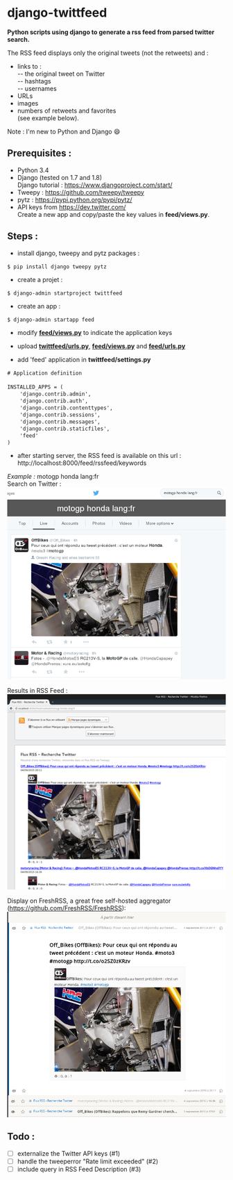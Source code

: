 # django-twittfeed
**Python scripts using django to generate a rss feed from parsed twitter search.**  
  
The RSS feed displays only the original tweets (not the retweets) and :
- links to :  
-- the original tweet on Twitter  
-- hashtags  
-- usernames  
- URLs 
- images
- numbers of retweets and favorites  
(see example below).  

Note : I'm new to Python and Django :smile:  
  
  
## **Prerequisites :**
- Python 3.4
- Django (tested on 1.7 and 1.8)  
Django tutorial : https://www.djangoproject.com/start/
- Tweepy : https://github.com/tweepy/tweepy
- pytz : https://pypi.python.org/pypi/pytz/
- API keys from https://dev.twitter.com/  
Create a new app and copy/paste the key values in **feed/views.py**.

## **Steps :**
- install django, tweepy and pytz packages :
```
$ pip install django tweepy pytz
```

- create a projet :
```
$ django-admin startproject twittfeed
```

- create an app :
```
$ django-admin startapp feed
```

- modify **[feed/views.py](https://github.com/SamR1/django-twittfeed/blob/master/feed/views.py)** to indicate the application keys

- upload **[twittfeed/urls.py](https://github.com/SamR1/django-twittfeed/blob/master/twittfeed/urls.py)**, **[feed/views.py](https://github.com/SamR1/django-twittfeed/blob/master/feed/views.py)** and **[feed/urls.py](https://github.com/SamR1/django-twittfeed/blob/master/feed/urls.py)**

- add 'feed' application in **twittfeed/settings.py**  
```
# Application definition

INSTALLED_APPS = (
    'django.contrib.admin',
    'django.contrib.auth',
    'django.contrib.contenttypes',
    'django.contrib.sessions',
    'django.contrib.messages',
    'django.contrib.staticfiles',
    'feed'
)
```

- after starting server, the RSS feed is available on this url :  
http://localhost:8000/feed/rssfeed/keywords

*Example :* motogp honda lang:fr   
Search on Twitter :  
![Twitter search](https://raw.githubusercontent.com/SamR1/django-twittfeed/master/images/twitter.png)  

Results in RSS Feed :  
![RSS Feed](https://raw.githubusercontent.com/SamR1/django-twittfeed/master/images/RSSFeed.png)  
  
Display on FreshRSS, a great free self-hosted aggregator (https://github.com/FreshRSS/FreshRSS):    
![FreshRSS](https://raw.githubusercontent.com/SamR1/django-twittfeed/master/images/FreshRSS.png)  
  

## **Todo :**
- [ ] externalize the Twitter API keys (#1)
- [ ] handle the tweeperror "Rate limit exceeded" (#2)
- [ ] include query in RSS Feed Description (#3)
